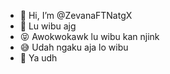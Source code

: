 - 👋 Hi, I’m @ZevanaFTNatgX
- 🗿 Lu wibu ajg
- 😝 Awokwokawk lu wibu kan njink
- 😅 Udah ngaku aja lo wibu
- 🥵 Ya udh 

<!---
ZevanaFTNatgX/ZevanaFTNatgX is a ✨ special ✨ repository because its `README.md` (this file) appears on your GitHub profile.
You can click the Preview link to take a look at your changes.
--->
